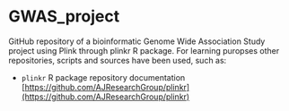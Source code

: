 # GWAS_project
GitHub repository of a bioinformatic Genome Wide Association Study project using Plink through plinkr R package.
For learning puropses other repositories, scripts and sources have been used, such as:
* `plinkr` R package repository documentation [https://github.com/AJResearchGroup/plinkr](https://github.com/AJResearchGroup/plinkr) 

